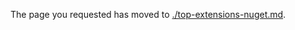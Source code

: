 <!-- TODO:  deprecate this document by removing it.  It has been  replaced by portalfx-extensions-onboarding-nuget.md documents  -->

The page you requested has moved to [./top-extensions-nuget.md](./top-extensions-nuget.md). 
